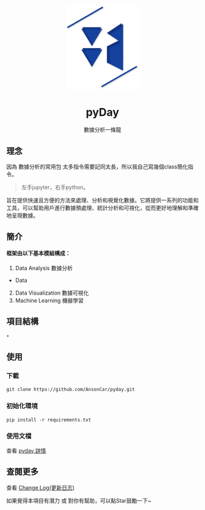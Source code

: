 <p align="center">
    <img width="192px" src="./doc/Logo/AnsonLogo01.png" >
</p>
<h1 align="center"><b>pyDay</b></h1>

<p align="center">數據分析一條龍</p>
<p align="center"></p>

## 理念
因為 數據分析的常用包 太多指令需要記同太長，所以我自己寫幾個class簡化指令。
> 左手jupyter，右手python。

旨在提供快速且方便的方法來處理、分析和視覺化數據。它將提供一系列的功能和工具，可以幫助用戶進行數據預處理、統計分析和可視化，從而更好地理解和準確地呈現數據。
<!-- This Python package aims to provide fast and convenient methods for processing, analyzing, and visualizing data. It will offer a range of features and tools to assist users in data preprocessing, statistical analysis, and visualization, enabling them to better understand and accurately present their data. -->

## 簡介
#### 框架由以下基本模組構成：
1. Data Analysis 數據分析
- Data 
2. Data Visualization 數據可視化
3. Machine Learning 機器學習

## 項目結構
```
*

```

## 使用
### 下載
```
git clone https://github.com/AnsonCar/pyday.git
```

### 初始化環境
```
pip install -r requirements.txt
```

### 使用文檔
查看 [pyday 詳情](https://ansoncar.github.io/ReferenceData/Document/pyday.html)

## 查閱更多
查看 [Change Log(更新日志)](doc/changelog.md) 

如果覺得本項目有潛力 或 對你有幫助，可以點Star鼓勵一下~